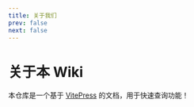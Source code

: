 ```yaml
---
title: 关于我们
prev: false
next: false
---
```

<!--
# 关于 ToolDelta -->



# 关于本 Wiki

本仓库是一个基于 [VitePress](https://vitepress.dev/) 的文档，用于快速查询功能！
